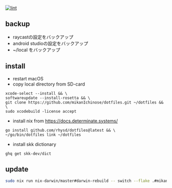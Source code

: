 [![lint](https://github.com/mikanIchinose/dotfiles/actions/workflows/lint.yml/badge.svg?branch=master&event=push)](https://github.com/mikanIchinose/dotfiles/actions/workflows/lint.yml)

## backup

- raycastの設定をバックアップ
- android studioの設定をバックアップ
- ~/local をバックアップ

## install

- restart macOS
- copy local directory from SD-card

```
xcode-select --install && \
softwareupdate --install-rosetta && \
git clone https://github.com/mikanIchinose/dotfiles.git ~/dotfiles && \
sudo xcodebuild -license accept
```

- install nix from https://docs.determinate.systems/

```
go install github.com/rhysd/dotfiles@latest && \
~/go/bin/dotfiles link ~/dotfiles
```

- install skk dictionary
```
ghq get skk-dev/dict
```

## update

```bash
sudo nix run nix-darwin/master#darwin-rebuild -- switch --flake .#mikan
```
